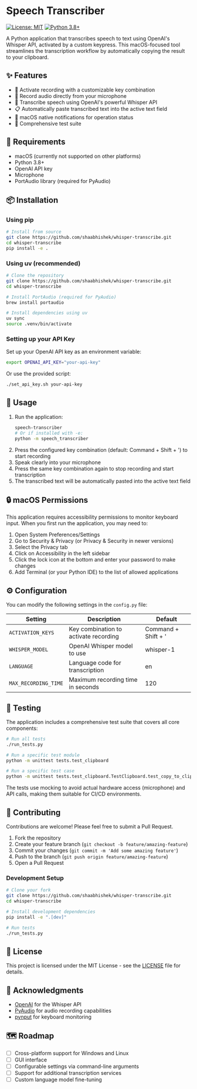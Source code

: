 # Speech Transcriber

[![License: MIT](https://img.shields.io/badge/License-MIT-yellow.svg)](https://opensource.org/licenses/MIT)
[![Python 3.8+](https://img.shields.io/badge/python-3.8+-blue.svg)](https://www.python.org/downloads/)

A Python application that transcribes speech to text using OpenAI's Whisper API, activated by a custom keypress. This macOS-focused tool streamlines the transcription workflow by automatically copying the result to your clipboard.

## ✨ Features

- 🎹 Activate recording with a customizable key combination
- 🎤 Record audio directly from your microphone
- 🔄 Transcribe speech using OpenAI's powerful Whisper API
- 📋 Automatically paste transcribed text into the active text field
- 🔔 macOS native notifications for operation status
- 🧪 Comprehensive test suite

## 🔧 Requirements

- macOS (currently not supported on other platforms)
- Python 3.8+
- OpenAI API key
- Microphone
- PortAudio library (required for PyAudio)

## 📦 Installation

### Using pip

```bash
# Install from source
git clone https://github.com/shaabhishek/whisper-transcribe.git
cd whisper-transcribe
pip install -e .
```

### Using uv (recommended)

```bash
# Clone the repository
git clone https://github.com/shaabhishek/whisper-transcribe.git
cd whisper-transcribe

# Install PortAudio (required for PyAudio)
brew install portaudio

# Install dependencies using uv
uv sync
source .venv/bin/activate
```

### Setting up your API Key

Set up your OpenAI API key as an environment variable:

```bash
export OPENAI_API_KEY="your-api-key"
```

Or use the provided script:

```bash
./set_api_key.sh your-api-key
```

## 🚀 Usage

1. Run the application:
   ```bash
   speech-transcriber
   # Or if installed with -e:
   python -m speech_transcriber
   ```
2. Press the configured key combination (default: Command + Shift + ') to start recording
3. Speak clearly into your microphone
4. Press the same key combination again to stop recording and start transcription
5. The transcribed text will be automatically pasted into the active text field

## 🔒 macOS Permissions

This application requires accessibility permissions to monitor keyboard input. When you first run the application, you may need to:

1. Open System Preferences/Settings
2. Go to Security & Privacy (or Privacy & Security in newer versions)
3. Select the Privacy tab
4. Click on Accessibility in the left sidebar
5. Click the lock icon at the bottom and enter your password to make changes
6. Add Terminal (or your Python IDE) to the list of allowed applications

## ⚙️ Configuration

You can modify the following settings in the `config.py` file:

| Setting | Description | Default |
|---------|-------------|---------|
| `ACTIVATION_KEYS` | Key combination to activate recording | Command + Shift + ' |
| `WHISPER_MODEL` | OpenAI Whisper model to use | whisper-1 |
| `LANGUAGE` | Language code for transcription | en |
| `MAX_RECORDING_TIME` | Maximum recording time in seconds | 120 |

## 🧪 Testing

The application includes a comprehensive test suite that covers all core components:

```bash
# Run all tests
./run_tests.py

# Run a specific test module
python -m unittest tests.test_clipboard

# Run a specific test case
python -m unittest tests.test_clipboard.TestClipboard.test_copy_to_clipboard_success
```

The tests use mocking to avoid actual hardware access (microphone) and API calls, making them suitable for CI/CD environments.

## 🤝 Contributing

Contributions are welcome! Please feel free to submit a Pull Request.

1. Fork the repository
2. Create your feature branch (`git checkout -b feature/amazing-feature`)
3. Commit your changes (`git commit -m 'Add some amazing feature'`)
4. Push to the branch (`git push origin feature/amazing-feature`)
5. Open a Pull Request

### Development Setup

```bash
# Clone your fork
git clone https://github.com/shaabhishek/whisper-transcribe.git
cd whisper-transcribe

# Install development dependencies
pip install -e ".[dev]"

# Run tests
./run_tests.py
```

## 📜 License

This project is licensed under the MIT License - see the [LICENSE](LICENSE) file for details.

## 🙏 Acknowledgments

- [OpenAI](https://openai.com/) for the Whisper API
- [PyAudio](https://people.csail.mit.edu/hubert/pyaudio/) for audio recording capabilities
- [pynput](https://pynput.readthedocs.io/) for keyboard monitoring

## 🗺️ Roadmap

- [ ] Cross-platform support for Windows and Linux
- [ ] GUI interface
- [ ] Configurable settings via command-line arguments
- [ ] Support for additional transcription services
- [ ] Custom language model fine-tuning 